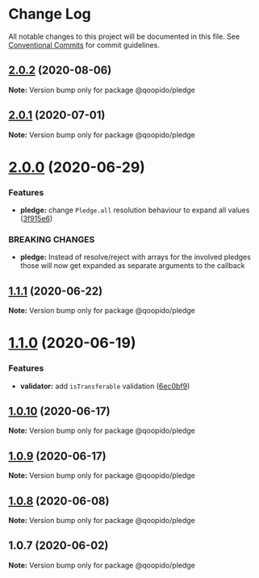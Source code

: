 # Change Log

All notable changes to this project will be documented in this file.
See [Conventional Commits](https://conventionalcommits.org) for commit guidelines.

## [2.0.2](https://github.com/dlueth/qoopido/compare/@qoopido/pledge@2.0.1...@qoopido/pledge@2.0.2) (2020-08-06)

**Note:** Version bump only for package @qoopido/pledge





## [2.0.1](https://github.com/dlueth/qoopido/compare/@qoopido/pledge@2.0.0...@qoopido/pledge@2.0.1) (2020-07-01)

**Note:** Version bump only for package @qoopido/pledge





# [2.0.0](https://github.com/dlueth/qoopido/compare/@qoopido/pledge@1.1.1...@qoopido/pledge@2.0.0) (2020-06-29)


### Features

* **pledge:** change `Pledge.all` resolution behaviour to expand all values ([3f915e6](https://github.com/dlueth/qoopido/commit/3f915e6f1f6401e3a38dcaa91c90e24a2ab9fad1))


### BREAKING CHANGES

* **pledge:** Instead of resolve/reject with arrays for the involved pledges those will now get
expanded as separate arguments to the callback





## [1.1.1](https://github.com/dlueth/qoopido/compare/@qoopido/pledge@1.1.0...@qoopido/pledge@1.1.1) (2020-06-22)

**Note:** Version bump only for package @qoopido/pledge





# [1.1.0](https://github.com/dlueth/qoopido/compare/@qoopido/pledge@1.0.10...@qoopido/pledge@1.1.0) (2020-06-19)


### Features

* **validator:** add `isTransferable` validation ([6ec0bf9](https://github.com/dlueth/qoopido/commit/6ec0bf9d9966bf042cee4c977d4517399d1671b6))





## [1.0.10](https://github.com/dlueth/qoopido/compare/@qoopido/pledge@1.0.9...@qoopido/pledge@1.0.10) (2020-06-17)

**Note:** Version bump only for package @qoopido/pledge





## [1.0.9](https://github.com/dlueth/qoopido/compare/@qoopido/pledge@1.0.8...@qoopido/pledge@1.0.9) (2020-06-17)

**Note:** Version bump only for package @qoopido/pledge





## [1.0.8](https://github.com/dlueth/qoopido/compare/@qoopido/pledge@1.0.7...@qoopido/pledge@1.0.8) (2020-06-08)

**Note:** Version bump only for package @qoopido/pledge





## 1.0.7 (2020-06-02)

**Note:** Version bump only for package @qoopido/pledge
